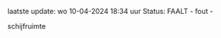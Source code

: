 laatste update: 
wo 10-04-2024 18:34   uur 
Status: FAALT - fout - 
<div class="service R">schijfruimte</div>